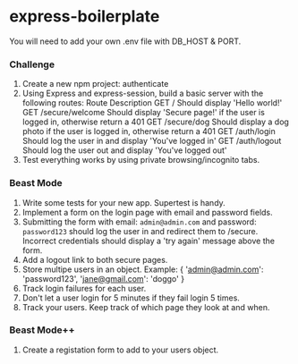 # express-boilerplate
You will need to add your own .env file with DB_HOST & PORT.


### Challenge
1. Create a new npm project: authenticate
2. Using Express and express-session, build a basic server with the following routes:
Route	Description
    GET /	Should display 'Hello world!'
    GET /secure/welcome	Should display 'Secure page!' if the user is logged in, otherwise return a 401
    GET /secure/dog	Should display a dog photo if the user is logged in, otherwise return a 401
    GET /auth/login	Should log the user in and display 'You've logged in'
    GET /auth/logout	Should log the user out and display 'You've logged out'
3. Test everything works by using private browsing/incognito tabs.

### Beast Mode
1. Write some tests for your new app. Supertest is handy.
2. Implement a form on the login page with email and password fields.
3. Submitting the form with email: `admin@admin.com` and password: `password123` should log the user in and redirect them to /secure. Incorrect credentials should display a 'try again' message above the form.
4. Add a logout link to both secure pages.
5. Store multipe users in an object. Example:
{
  'admin@admin.com': 'password123',
  'jane@gmail.com': 'doggo'
}
6. Track login failures for each user.
7. Don't let a user login for 5 minutes if they fail login 5 times.
8. Track your users. Keep track of which page they look at and when.

### Beast Mode++
1. Create a registation form to add to your users object.